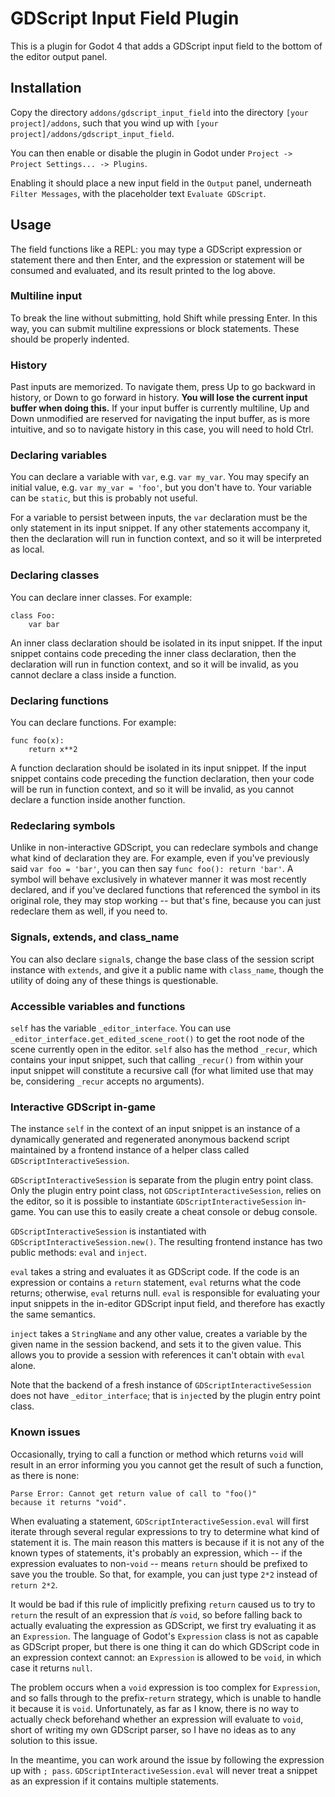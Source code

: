 # GDScript Input Field Plugin

This is a plugin for Godot 4 that adds a GDScript input field
to the bottom of the editor output panel.

## Installation

Copy the directory `addons/gdscript_input_field`
into the directory `[your project]/addons`,
such that you wind up with `[your project]/addons/gdscript_input_field`.

You can then enable or disable the plugin in Godot under
`Project -> Project Settings... -> Plugins`.

Enabling it should place a new input field in the `Output` panel,
underneath `Filter Messages`, with the placeholder text
`Evaluate GDScript`.

## Usage

The field functions like a REPL: you may type a GDScript expression
or statement there and then Enter, and the expression or statement
will be consumed and evaluated, and its result printed to the log above.

### Multiline input

To break the line without submitting, hold Shift while pressing Enter.
In this way, you can submit multiline expressions or block statements.
These should be properly indented.

### History

Past inputs are memorized. To navigate them, press Up
to go backward in history, or Down to go forward in history.
**You will lose the current input buffer when doing this.**
If your input buffer is currently multiline, Up and Down unmodified
are reserved for navigating the input buffer, as is more intuitive,
and so to navigate history in this case, you will need to hold Ctrl.

### Declaring variables

You can declare a variable with `var`, e.g. `var my_var`.
You may specify an initial value, e.g. `var my_var = 'foo'`,
but you don't have to. Your variable can be `static`,
but this is probably not useful.

For a variable to persist between inputs,
the `var` declaration must be the only statement in its input snippet.
If any other statements accompany it,
then the declaration will run in function context,
and so it will be interpreted as local.

### Declaring classes

You can declare inner classes. For example:

```
class Foo:
	var bar
```

An inner class declaration should be isolated in its input snippet.
If the input snippet contains code preceding the inner class declaration,
then the declaration will run in function context, and so it will be invalid,
as you cannot declare a class inside a function.

### Declaring functions

You can declare functions. For example:

```
func foo(x):
	return x**2
```

A function declaration should be isolated in its input snippet.
If the input snippet contains code preceding the function declaration,
then your code will be run in function context, and so it will be invalid,
as you cannot declare a function inside another function.

### Redeclaring symbols

Unlike in non-interactive GDScript, you can redeclare symbols
and change what kind of declaration they are. For example,
even if you've previously said `var foo = 'bar'`, you can then say
`func foo(): return 'bar'`. A symbol will behave exclusively
in whatever manner it was most recently declared, and if you've declared
functions that referenced the symbol in its original role,
they may stop working -- but that's fine, because you can just
redeclare them as well, if you need to.

### Signals, extends, and class_name

You can also declare `signal`s, change the base class
of the session script instance with `extends`, and give it a public name
with `class_name`, though the utility of doing any of these things
is questionable.

### Accessible variables and functions

`self` has the variable `_editor_interface`.
You can use `_editor_interface.get_edited_scene_root()`
to get the root node of the scene currently open in the editor.
`self` also has the method `_recur`, which contains your input snippet,
such that calling `_recur()` from within your input snippet
will constitute a recursive call (for what limited use that may be,
considering `_recur` accepts no arguments).

### Interactive GDScript in-game

The instance `self` in the context of an input snippet is an instance
of a dynamically generated and regenerated anonymous backend script
maintained by a frontend instance of a helper class
called `GDScriptInteractiveSession`.

`GDScriptInteractiveSession` is separate from the plugin entry point class.
Only the plugin entry point class, not `GDScriptInteractiveSession`,
relies on the editor, so it is possible to instantiate
`GDScriptInteractiveSession` in-game. You can use this to easily create
a cheat console or debug console.

`GDScriptInteractiveSession` is instantiated
with `GDScriptInteractiveSession.new()`. The resulting frontend instance
has two public methods: `eval` and `inject`.

`eval` takes a string and evaluates it as GDScript code. If the code
is an expression or contains a `return` statement, `eval` returns
what the code returns; otherwise, `eval` returns null.
`eval` is responsible for evaluating your input snippets
in the in-editor GDScript input field,
and therefore has exactly the same semantics.

`inject` takes a `StringName` and any other value, creates a variable
by the given name in the session backend, and sets it to the given value.
This allows you to provide a session with references it can't obtain
with `eval` alone.

Note that the backend of a fresh instance of `GDScriptInteractiveSession`
does not have `_editor_interface`; that is `inject`ed
by the plugin entry point class.

### Known issues

Occasionally, trying to call a function or method which returns `void`
will result in an error informing you you cannot get the result
of such a function, as there is none:

```
Parse Error: Cannot get return value of call to "foo()"
because it returns "void".
```

When evaluating a statement, `GDScriptInteractiveSession.eval`
will first iterate through several regular expressions
to try to determine what kind of statement it is.
The main reason this matters is because if it is not any
of the known types of statements, it's probably an expression,
which -- if the expression evaluates to non-`void` --
means `return` should be prefixed to save you the trouble.
So that, for example, you can just type `2*2` instead of `return 2*2`.

It would be bad if this rule of implicitly prefixing `return`
caused us to try to `return` the result of an expression that *is* `void`,
so before falling back to actually evaluating the expression as GDScript,
we first try evaluating it as an `Expression`.
The language of Godot's `Expression` class is not as capable
as GDScript proper, but there is one thing it can do which GDScript code
in an expression context cannot: an `Expression` is allowed to be `void`,
in which case it returns `null`.

The problem occurs when a `void` expression is too complex for `Expression`,
and so falls through to the prefix-`return` strategy,
which is unable to handle it because it is `void`.
Unfortunately, as far as I know, there is no way to actually check beforehand
whether an expression will evaluate to `void`,
short of writing my own GDScript parser,
so I have no ideas as to any solution to this issue.

In the meantime, you can work around the issue by following the expression up
with `; pass`. `GDScriptInteractiveSession.eval` will never treat a snippet
as an expression if it contains multiple statements.
